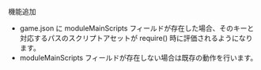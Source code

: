 機能追加
 * game.json に moduleMainScripts フィールドが存在した場合、そのキーと対応するパスのスクリプトアセットが require() 時に評価されるようになります。
 * moduleMainScripts フィールドが存在しない場合は既存の動作を行います。
